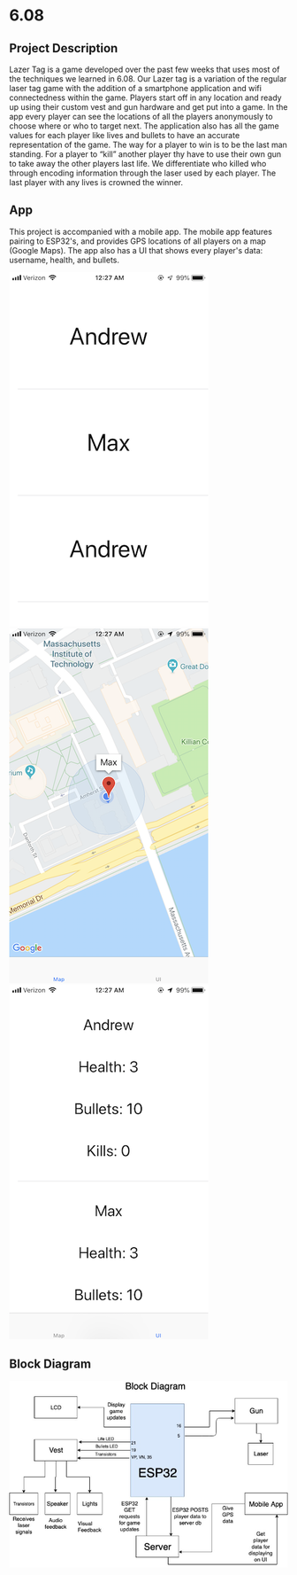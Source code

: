 # 6.08

## Project Description
Lazer Tag is a game developed over the past few weeks that uses most of the techniques we learned in 6.08. Our Lazer tag is a variation of the regular laser tag game with the addition of a smartphone application and wifi connectedness within the game. Players start off in any location and ready up using their custom vest and gun hardware and get put into a game. In the app every player can see the locations of all the players anonymously to choose where or who to target next. The application also has all the game values for each player like lives and bullets to have an accurate representation of the game. The way for a player to win is to be the last man standing. For a player to “kill” another player thy have to use their own gun to take away the other players last life. We differentiate who killed who through encoding information through the laser used by each player. The last player with any lives is crowned the winner.


## App
This project is accompanied with a mobile app. The mobile app features pairing to ESP32's, and provides GPS locations of all players on a map (Google Maps). The app also has a UI that shows every player's data: username, health, and bullets.

<img src='web/images/app1.PNG' title='App' width='' alt='App' />
<img src='web/images/app2.PNG' title='App' width='' alt='App' />
<img src='web/images/app3.PNG' title='App' width='' alt='App' />

## Block Diagram

<img src='web/images/BlockDiagram.jpg' title='' width=''/>




